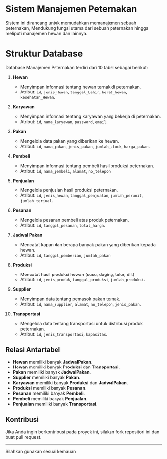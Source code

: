 # Sistem Manajemen Peternakan

Sistem ini dirancang untuk memudahkan memanajemen sebuah peternakan, Mendukung fungsi utama dari sebuah peternakan hingga meliputi manajemen hewan dan lainnya.

# Struktur Database

Database Manajemen Peternakan terdiri dari 10 tabel sebagai berikut:

1. **Hewan**

   - Menyimpan informasi tentang hewan ternak di peternakan.
   - Atribut: `id`, `jenis_Hewan`, `tanggal_Lahir`, `berat_hewan`, `kesehatan_Hewan`.

2. **Karyawan**

   - Menyimpan informasi tentang karyawan yang bekerja di peternakan.
   - Atribut: `id`, `nama_karyawan`, `password`, `email`.

3. **Pakan**

   - Mengelola data pakan yang diberikan ke hewan.
   - Atribut: `id`, `nama_pakan`, `jenis_pakan`, `jumlah_stock`, `harga_pakan`.

4. **Pembeli**

   - Menyimpan informasi tentang pembeli hasil produksi peternakan.
   - Atribut: `id`, `nama_pembeli`, `alamat`, `no_telepon`.

5. **Penjualan**

   - Mengelola penjualan hasil produksi peternakan.
   - Atribut: `id`, `jenis_hewan`, `tanggal_penjualan`, `jumlah_perunit`, `jumlah_terjual`.

6. **Pesanan**

   - Mengelola pesanan pembeli atas produk peternakan.
   - Atribut: `id`, `tanggal_pesanan`, `total_harga`.

7. **Jadwal Pakan**

   - Mencatat kapan dan berapa banyak pakan yang diberikan kepada hewan.
   - Atribut: `id`, `tanggal_pemberian`, `jumlah_pakan`.

8. **Produksi**

   - Mencatat hasil produksi hewan (susu, daging, telur, dll.)
   - Atribut: `id`, `jenis_produk`, `tanggal_produksi`, `jumlah_produksi`.

9. **Supplier**

   - Menyimpan data tentang pemasok pakan ternak.
   - Atribut: `id`, `nama_supplier`, `alamat`, `no_telepon`, `jenis_pakan`.

10. **Transportasi**
    - Mengelola data tentang transportasi untuk distribusi produk peternakan.
    - Atribut: `id`, `jenis_transportasi`, `kapasitas`.

## Relasi Antartabel

- **Hewan** memiliki banyak **JadwalPakan**.
- **Hewan** memiliki banyak **Produksi** dan **Transportasi**.
- **Pakan** memiliki banyak **JadwalPakan**.
- **Supplier** memiliki banyak **Pakan**.
- **Karyawan** memiliki banyak **Produksi** dan **JadwalPakan**.
- **Produksi** memiliki banyak **Pesanan**.
- **Pesanan** memiliki banyak **Pembeli**.
- **Pembeli** memiliki banyak **Penjualan**.
- **Penjualan** memiliki banyak **Transportasi**.

## Kontribusi

Jika Anda ingin berkontribusi pada proyek ini, silakan fork repositori ini dan buat pull request.

---

Silahkan gunakan sesuai kemauan
